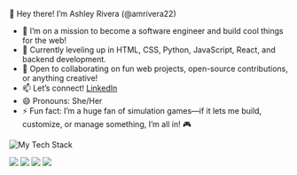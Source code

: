 👋 Hey there! I’m Ashley Rivera (@amrivera22)  
- 👀 I’m on a mission to become a software engineer and build cool things for the web!  
- 🌱 Currently leveling up in HTML, CSS, Python, JavaScript, React, and backend development.  
- 💞️ Open to collaborating on fun web projects, open-source contributions, or anything creative!  
- 📫 Let’s connect! [LinkedIn](https://www.linkedin.com/in/ashley-rivera-a11464159/) 
- 😄 Pronouns: She/Her  
- ⚡ Fun fact: I’m a huge fan of simulation games—if it lets me build, customize, or manage something, I’m all in! 🎮  
<img src="https://github-readme-tech-stack.vercel.app/api/cards?align=center&fontSize=25&lineCount=3&gap=15&width=600&line1=HTML5%2CHTML5%2Cc074ea%3BCSS%2CCSS%2Ce24040%3BJavaScript%2CJavaScript%2C60abdf%3BPython%2CPython%2C67cfe7%3B&line2=React%2CReact%2Cd53fcc%3BTypeScript%2CTypeScript%2C7ee67d%3B&line3=Github%2CGithub%2C967171%3BVS+code%2CVS+code%2C4e7ddc%3B" alt="My Tech Stack" />

![](https://raw.githubusercontent.com/amrivera22/github-stats/master/generated/languages.svg#gh-dark-mode-only)
![](https://raw.githubusercontent.com/amrivera22/github-stats/master/generated/languages.svg#gh-light-mode-only)
![](https://raw.githubusercontent.com/amrivera22/github-stats/master/generated/overview.svg#gh-dark-mode-only)
![](https://raw.githubusercontent.com/amrivera22/github-stats/master/generated/overview.svg#gh-light-mode-only)

